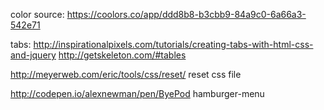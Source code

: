 color source:  https://coolors.co/app/ddd8b8-b3cbb9-84a9c0-6a66a3-542e71

tabs:  http://inspirationalpixels.com/tutorials/creating-tabs-with-html-css-and-jquery
http://getskeleton.com/#tables

http://meyerweb.com/eric/tools/css/reset/     reset css file

http://codepen.io/alexnewman/pen/ByePod hamburger-menu
